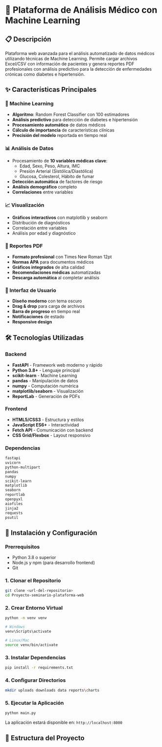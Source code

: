 # 🏥 Plataforma de Análisis Médico con Machine Learning

## 📋 Descripción

Plataforma web avanzada para el análisis automatizado de datos médicos utilizando técnicas de Machine Learning. Permite cargar archivos Excel/CSV con información de pacientes y genera reportes PDF profesionales con análisis predictivo para la detección de enfermedades crónicas como diabetes e hipertensión.

## ✨ Características Principales

### 🤖 Machine Learning
- **Algoritmo**: Random Forest Classifier con 100 estimadores
- **Análisis predictivo** para detección de diabetes e hipertensión
- **Procesamiento automático** de datos médicos
- **Cálculo de importancia** de características clínicas
- **Precisión del modelo** reportada en tiempo real

### 📊 Análisis de Datos
- Procesamiento de **10 variables médicas clave**:
  - Edad, Sexo, Peso, Altura, IMC
  - Presión Arterial (Sistólica/Diastólica)
  - Glucosa, Colesterol, Hábito de fumar
- **Detección automática** de factores de riesgo
- **Análisis demográfico** completo
- **Correlaciones** entre variables

### 📈 Visualización
- **Gráficos interactivos** con matplotlib y seaborn
- Distribución de diagnósticos
- Correlación entre variables
- Análisis por edad y diagnóstico

### 📄 Reportes PDF
- **Formato profesional** con Times New Roman 12pt
- **Normas APA** para documentos médicos
- **Gráficos integrados** de alta calidad
- **Recomendaciones médicas** automatizadas
- **Descarga automática** al completar análisis

### 🎨 Interfaz de Usuario
- **Diseño moderno** con tema oscuro
- **Drag & drop** para carga de archivos
- **Barra de progreso** en tiempo real
- **Notificaciones** de estado
- **Responsive design**

## 🛠️ Tecnologías Utilizadas

### Backend
- **FastAPI** - Framework web moderno y rápido
- **Python 3.8+** - Lenguaje principal
- **scikit-learn** - Machine Learning
- **pandas** - Manipulación de datos
- **numpy** - Computación numérica
- **matplotlib/seaborn** - Visualización
- **ReportLab** - Generación de PDFs

### Frontend
- **HTML5/CSS3** - Estructura y estilos
- **JavaScript ES6+** - Interactividad
- **Fetch API** - Comunicación con backend
- **CSS Grid/Flexbox** - Layout responsivo

### Dependencias
```txt
fastapi
uvicorn
python-multipart
pandas
numpy
scikit-learn
matplotlib
seaborn
reportlab
openpyxl
aiofiles
jinja2
requests
psutil
```

## 🚀 Instalación y Configuración

### Prerrequisitos
- Python 3.8 o superior
- Node.js y npm (para desarrollo frontend)
- Git

### 1. Clonar el Repositorio
```bash
git clone <url-del-repositorio>
cd Proyecto-seminario-plataforma-web
```

### 2. Crear Entorno Virtual
```bash
python -m venv venv

# Windows
venv\Scripts\activate

# Linux/Mac
source venv/bin/activate
```

### 3. Instalar Dependencias
```bash
pip install -r requirements.txt
```

### 4. Configurar Directorios
```bash
mkdir uploads downloads data reports\charts
```

### 5. Ejecutar la Aplicación
```bash
python main.py
```

La aplicación estará disponible en: `http://localhost:8000`

## 📁 Estructura del Proyecto